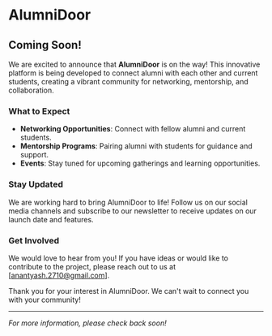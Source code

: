 # AlumniDoor

## Coming Soon!

We are excited to announce that **AlumniDoor** is on the way! This innovative platform is being developed to connect alumni with each other and current students, creating a vibrant community for networking, mentorship, and collaboration.

### What to Expect
- **Networking Opportunities**: Connect with fellow alumni and current students.
- **Mentorship Programs**: Pairing alumni with students for guidance and support.
- **Events**: Stay tuned for upcoming gatherings and learning opportunities.

### Stay Updated
We are working hard to bring AlumniDoor to life! Follow us on our social media channels and subscribe to our newsletter to receive updates on our launch date and features.

### Get Involved
We would love to hear from you! If you have ideas or would like to contribute to the project, please reach out to us at [anantyash.2710@gmail.com].

Thank you for your interest in AlumniDoor. We can't wait to connect you with your community!

---

*For more information, please check back soon!*